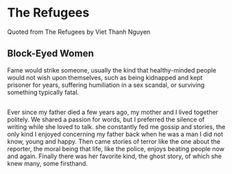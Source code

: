 # The Refugees
Quoted from The Refugees by Viet Thanh Nguyen

## Block-Eyed Women

Fame would strike someone, usually the kind that healthy-minded people would not wish upon themselves, such as being kidnapped and kept prisoner for years, suffering humiliation in a sex scandal, or surviving something typically fatal.
##
Ever since my father died a few years ago, my mother and I lived together politely. We shared a passion for words, but I preferred the  silence of writing while she loved to talk. she constantly fed me gossip and stories, the only kind I enjoyed concerning my father back when he was a man I did not know, young and happy. Then came stories of terror like the one about the reporter, the moral being that life, like the police, enjoys beating people now and again. Finally there was her favorite kind, the ghost story, of which she knew many, some firsthand.   


<!--stackedit_data:
eyJoaXN0b3J5IjpbLTEyMjQ0NjYwOThdfQ==
-->